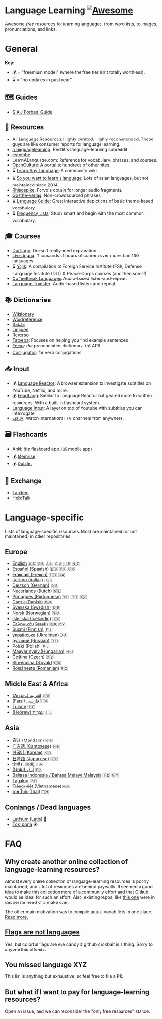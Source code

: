 # Language Learning [![Awesome](https://awesome.re/badge-flat.svg)](https://awesome.re)
Awesome *free* resources for learning languages, from word lists, to images, pronunciations, and links.

# General

**Key:**
- 💰 = "freemium model" (where the free tier isn't totally worthless).
- ⌛️ = "no updates in past year"
## 🗺 Guides
- [S A J Forbes' Guide](https://sajforbes.nz/languageguide/introduction/)

## 📀 Resources
- [All Language Resources](https://www.alllanguageresources.com/): Highly curated. Highly recommended. These guys are like consumer reports for language learning.
- [r/languagelearning](https://www.reddit.com/r/languagelearning/wiki/index): Reddit's language-learning subreddit.
- [cstrobbe](https://cstrobbe.gitlab.io/languagelearning/)
- [LearnALanguage.com](https://www.learnalanguage.com/): Reference for vocabulary, phrases, and courses.
- [OpenCulture](https://www.openculture.com/freelanguagelessons): A portal to hundreds of other sites.
- ⌛️ [Learn Any Language](https://learnanylanguage.fandom.com/wiki/Learn_Any_Language): A community wiki
- ⌛️ [So you want to learn a language](https://sites.google.com/site/soyouwanttolearnalanguage/home): Lots of asian languages, but not maintained since 2014.
- [Rhinospike](https://rhinospike.com/): Forvo's cousin for longer audio fragments.
- [Goethe-verlag](https://www.goethe-verlag.com/book2/EN/): Non-crowdsourced phrases
- ⌛️ [Language Guide](https://www.languageguide.org/): Great interactive depictions of basic theme-based vocabulary.
- ⌛️ [Frequency Lists](https://en.wiktionary.org/wiki/Wiktionary:Frequency_lists): Study smart and begin with the most common vocabulary.
## 🎓 Courses
- [Duolingo](https://duolingo.com/): Doesn't really need explanation.
- [LiveLingua](https://www.livelingua.com/project): Thousands of hours of content over more than 130 languages.
- ⌛️ [Yojik](https://fsi-languages.yojik.eu/): A compilation of Foreign Service Institute (FSI), Defense Language Institute (DLI), & Peace-Corps courses (and then some!)
- [CoffeeBreak Languages](https://coffeebreaklanguages.com/): Audio-based listen-and-repeat.
- [Language Transfer](https://www.languagetransfer.org/): Audio-based listen-and-repeat.

## 📚 Dictionaries
- [Wiktionary](https://www.wiktionary.org/)
- [Wordreference](https://wordreference.com/)
- [Bab.la](https://bab.la/)
- [Linguee](https://www.linguee.com/)
- [Reverso](https://www.reverso.net/text-translation)
- [Tatoeba](https://tatoeba.org/en/): Focuses on helping you find example sentences
- [Forvo](https://forvo.com/): *the* pronunciation dictionary. (💰 API)
- [Cooljugator](https://cooljugator.com/): for verb conjugations

## 📥 Input
- 💰 [Language Reactor](https://www.languagereactor.com): A browser extension to investigate subtitles on YouTube, Netflix, and more. 
- 💰 [ReadLang](https://readlang.com/): Similar to Language Reactor but geared more to written resources. With a built-in flashcard system.
- [Language Input](https://www.languageinput.com/): A layer on top of Youtube with subtitles you can interrogate
- [Eja.tv](https://eja.tv/): Watch international TV channels from anywhere.

## 🗃 Flashcards

- [Anki](https://apps.ankiweb.net/): *the* flashcard app. (💰 mobile app)
- 💰 [Memrise](https://www.memrise.com/)
- 💰 [Quizlet](https://quizlet.com/)

## 💱 Exchange

- [Tandem](https://www.tandem.net/)
- [HelloTalk](https://www.hellotalk.com/?lang=en)

# Language-specific

Lists of language-specific resources. Most are maintained (or not maintained) in other repositories.

## Europe
- [English](/languages/en) 🇺🇸 🇬🇧 🇦🇺 🇨🇦 🇮🇪 🇳🇿
- [Español (Spanish)](/languages/es) 🇪🇸 🇲🇽 🇨🇴 
- [Français (French)](/languages/fr) 🇫🇷 🇨🇦 
- [Italiano (Italian)](/languages/it) 🇮🇹 
- [Deutsch (German)](/languages/de) 🇩🇪 
- [Nederlands (Dutch)](/languages/nl) 🇳🇱
- [Português (Portuguese)](/languages/pt) 🇧🇷 🇵🇹 🇲🇿
- [Dansk (Danish)](/languages/da) 🇩🇰
- [Svenska (Swedish)](/languages/sv) 🇸🇪
- [Norsk (Norwegian)](/languages/no) 🇳🇴
- [íslenska (Icelandic)](/languages/is) 🇮🇸
- [Eλληνικά (Greek)](/languages/el) 🇬🇷 🇨🇾
- [Suomi (Finnish)](/languages/fi) 🇫🇮
- [украї́нська (Ukrainian)](/languages/uk) 🇺🇦
- [русский (Russian)](/languages/ru) 🇷🇺
- [Polski (Polish)](/languages/pl) 🇵🇱
- [Magyar nyelv (Hungarian)](/languages/hu) 🇭🇺
- [Čeština (Czech)](/languages/cs) 🇨🇿
- [Slovenčina (Slovak)](/languages/sk) 🇸🇰
- [Românește (Romanian)](/languages/ro) 🇷🇴

## Middle East & Africa
- [(Arabic) العربية](/languages/ar) 🇸🇦
- [(Farsi)  فارسی](/languages/fa) 🇮🇷
- [Türkçe](/languages/tr) 🇹🇷
- [(Hebrew) עִבְרִית](/languages/he) 🇮🇱

## Asia
- [官话 (Mandarin)](/languages/zh/cmn/) 🇨🇳
- [广东话 (Cantonese)](/languages/zh/yue/) 🇭🇰
- [한국어 (Korean)](/languages/ko) 🇰🇷
- [日本語 (Japanese)](/languages/ja) 🇯🇵
- [हिन्दी (Hindi)](/languages/hi) 🇮🇳
- [(Urdu) اُردُو](/languages/ur) 🇵🇰
- [Bahasa Indonesia / Bahasa Melayu Malaysia](/languages/id) 🇮🇩 🇲🇾
- [Tagalog](/languages/tl) 🇵🇭
- [Tiếng-việt (Vietnamese)](/languages/vi) 🇻🇳
- [ภาษาไทย (Thai)](/languages/th) 🇹🇭

## Conlangs / Dead languages
- [Latīnum (Latin)](/languages/la) 🦅
- [Toki pona](/languages/tp) ☀️


# FAQ 
## Why create another online collection of language-learning resources?
Almost every online collection of language-learning resources is poorly maintained, and a lot of resources are behind paywalls. It seemed a good idea to make this collection more of a community effort and that Github would be ideal for such an effort. Also, existing repos, like [this one](https://github.com/melling/LanguageLearning) were in desperate need of a make over.

The other main motivation was to compile actual vocab lists in one place. [Read more.](/freqlists)

## [Flags are not languages](http://www.flagsarenotlanguages.com/blog/why-flags-do-not-represent-language/)
Yes, but colorful flags are eye candy & github clickbait is a thing. Sorry to anyone this offends.

## You missed language XYZ
This list is anything but exhaustive, so feel free to file a PR.


## But what if I want to pay for language-learning resources?
Open an issue, and we can reconsider the "only free resources" stance.